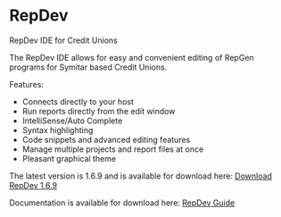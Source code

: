 RepDev
======

RepDev IDE for Credit Unions

The RepDev IDE allows for easy and convenient editing of RepGen programs for Symitar based Credit Unions. 

Features:
 - Connects directly to your host
 - Run reports directly from the edit window
 - IntelliSense/Auto Complete
 - Syntax highlighting
 - Code snippets and advanced editing features
 - Manage multiple projects and report files at once
 - Pleasant graphical theme

The latest version is 1.6.9 and is available for download here:
<a href="https://github.com/jakepoz/RepDev-downloads/raw/master/repdev-1.6.9.zip">Download RepDev 1.6.9</a>

Documentation is available for download here:
<a href="https://github.com/jakepoz/RepDev-downloads/raw/master/RepDev_Guide.pdf">RepDev Guide</a>
